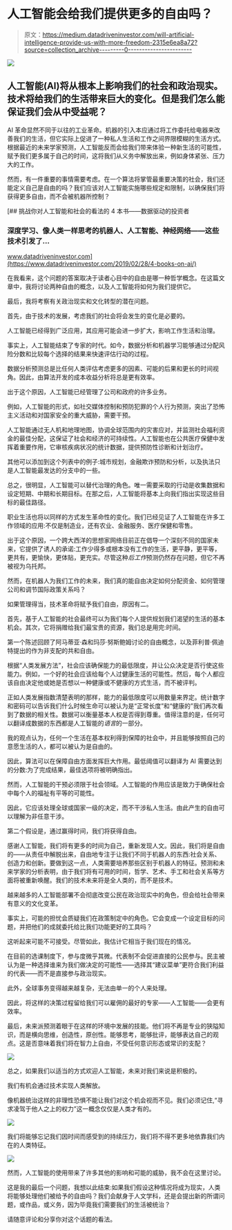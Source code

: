 # 人工智能会给我们提供更多的自由吗？

> 原文：<https://medium.datadriveninvestor.com/will-artificial-intelligence-provide-us-with-more-freedom-2315e6ea8a72?source=collection_archive---------0----------------------->

[![](img/dbb0ab3c0f88964900185aaf191106ec.png)](http://www.track.datadriveninvestor.com/1B9E)

## 人工智能(AI)将从根本上影响我们的社会和政治现实。技术将给我们的生活带来巨大的变化。但是我们怎么能保证我们会从中受益呢？

AI 革命显然不同于以往的工业革命。机器的引入本应通过将工作委托给电器来改善我们的生活，但它实际上促进了一种私人生活和工作之间界限模糊的生活方式。根据最近的未来学家预测，人工智能反而会给我们带来体验一种新生活的可能性，赋予我们更多属于自己的时间，这将我们从义务中解放出来，例如身体紧张、压力大的工作。

然而，有一件重要的事情需要考虑。在一个算法将掌管最重要决策的社会，我们还能定义自己是自由的吗？我们应该对人工智能实施哪些规定和限制，以确保我们将获得更多自由，而不会被机器所控制？

[](https://www.datadriveninvestor.com/2019/02/28/4-books-on-ai/) [## 挑战你对人工智能和社会的看法的 4 本书——数据驱动的投资者

### 深度学习、像人类一样思考的机器人、人工智能、神经网络——这些技术引发了…

www.datadriveninvestor.com](https://www.datadriveninvestor.com/2019/02/28/4-books-on-ai/) 

在我看来，这个问题的答案取决于读者心目中的自由是哪一种哲学概念。在这篇文章中，我将讨论两种自由的概念，以及人工智能将如何为我们提供它。

最后，我将考察有关政治现实和文化转型的潜在问题。

首先，由于技术的发展，考虑我们的社会将会发生的变化是必要的。

人工智能已经得到广泛应用，其应用可能会进一步扩大，影响工作生活和治理。

事实上，人工智能结束了专家的时代。如今，数据分析和机器学习能够通过分配风险分数和比较每个选择的结果来快速评估行动的过程。

数据分析预测总是比任何人类评估考虑更多的因素、可能的后果和更长的时间视角。因此，由算法开发的成本收益分析将总是更有效率。

出于这个原因，人工智能已经管理了公司和政府的许多业务。

例如，人工智能的形式，如社交媒体控制和预防犯罪的个人行为预测，突出了恐怖主义活动和对国家安全的重大威胁，需要干预。

人工智能通过无人机和地理地图，协调全球范围内的灾害应对，并监测社会福利资金的最佳分配，这保证了社会和经济的可持续性。人工智能也在公共医疗保健中发挥着重要作用，它审核疾病状况的统计数据，提供预防性诊断和计划治疗。

其他可以添加到这个列表中的例子:城市规划，金融欺诈预防和分析，以及执法只是人工智能最发达的分支中的一些。

总之，很明显，人工智能可以替代治理的角色。唯一需要采取的行动是收集数据和设定短期、中期和长期目标。在那之后，人工智能将基本上向我们指出实现这些目标的最佳路径。

职业生活也将以同样的方式发生革命性的变化。我们已经见证了人工智能在许多工作领域的应用:不仅是制造业，还有农业、金融服务、医疗保健和零售。

出于这个原因，一个跨大西洋的思想家网络目前正在倡导一个深刻不同的国家未来，它提供了诱人的承诺:工作少得多或根本没有工作的生活，更平静，更平等，更共有，更愉快，更体贴，更充实。尽管这种*后工作*预测仍然存在问题，但它不再被视为乌托邦。

然而，在机器人为我们工作的未来，我们真的能自由决定如何分配资金、如何管理公司和调节国际政策关系吗？

如果管理得当，技术革命将赋予我们自由，原因有二。

首先，基于人工智能的社会最终可以为我们每个人提供规划我们渴望的生活的基本机会。其次，它将捐赠给我们最宝贵的资源，我们总是用完:时间。

第一个陈述回顾了阿马蒂亚·森和玛莎·努斯鲍姆讨论的自由概念，以及菲利普·佩迪特提出的作为非支配的共和自由。

根据“人类发展方法”，社会应该确保能力的最低限度，并让公众决定是否行使这些能力。例如，一个好的社会应该给每个人过健康生活的可能性。然后，每个人都应该自由决定他或她是否想以一种健康或不健康的方式生活，而不被评判。

正如人类发展指数清楚表明的那样，能力的最低限度可以用数量来界定。统计数字和密码可以告诉我们什么时候生命可以被认为是“正常长度”和“健康的”我们再次看到了数据的相关性。数据可以衡量基本人权是否得到尊重。值得注意的是，任何可以翻译成数据的东西都是人工智能的*语言*的一部分。

我的观点认为，任何一个生活在基本权利得到保障的社会中，并且能够按照自己的意愿生活的人，都可以被认为是自由的。

因此，算法可以在保障自由方面发挥巨大作用。最低阈值可以翻译为 AI 需要达到的分数:为了完成结果，最佳选项将被明确指出。

然而，人工智能的干预必须限于社会领域。人工智能的作用应该是致力于确保社会中每个人的福祉有平等的可能性。

因此，它应该处理全球或国家一级的决定，而不干涉私人生活。由此产生的自由可以理解为非任意干涉。

第二个假设是，通过赢得时间，我们将获得自由。

感谢人工智能，我们将有更多的时间为自己，重新发现人文。因此，我们将是自由的——从责任中解脱出来，自由地专注于让我们不同于机器人的东西:社会关系、创造力和创新。要做到这一点，人类需要培养那些区别于机器人的特征。预测和未来学家的分析表明，由于我们将有可用的时间，哲学、艺术、手工和社会关系等方面将被重新唤醒。我们的技术未来将是全人类的，而不是技术。

越来越多的人工智能部署不会彻底改变公民在政治现实中的角色，但会给社会带来有意义的文化变革。

事实上，可能的担忧会质疑我们在政策制定中的角色。它会变成一个设定目标的问题，并把他们的成就委托给比我们功能更好的工具吗？

这听起来可能不可接受。尽管如此，我估计它相当于我们现在的情况。

在目前的选课制度下，参与度微乎其微。代表制不会促进直接的公民参与。民主被认为是一种选择谁来为我们做决定的可能性——选择其“建议菜单”更符合我们利益的代表——而不是直接参与政治现实。

此外，全球事务变得越来越复杂，无法由单一的个人来处理。

因此，将这样的决策过程留给我们可以雇佣的最好的专家——人工智能——会更有效率。

最后，未来派预测着眼于在这样的环境中发展的技能。他们将不再是专业的狭隘知识，而是横向思维，创造性，原创性。能够思考，能够批评，能够表达自己的观点。这是否意味着我们将在智力上自由，不受任何意识形态或常识的支配？

![](img/0482baef2836ed086c8c5b103f5247f4.png)

总之，如果我们以适当的方式欢迎人工智能，未来对我们来说是积极的。

我们有机会通过技术实现人类解放。

像机器统治这样的非理性恐惧不能让我们对这个机会视而不见。我们必须记住,“寻求凌驾于他人之上的权力”这一概念仅仅是人类才有的。

![](img/0482baef2836ed086c8c5b103f5247f4.png)

我们将能够忘记我们因时间而感受到的持续压力，我们将不得不更多地依靠我们内在的人类特征。

![](img/0482baef2836ed086c8c5b103f5247f4.png)

然而，人工智能的使用带来了许多其他的影响和可能的威胁，我不会在这里讨论。

这是我的最后一个问题，我想以此结束:如果我们假设这种情况将成为现实，人类将能够处理他们被给予的自由吗？我们会献身于人文学科，还是会提出新的所谓问题，或作品，或义务，因为毕竟我们需要我们的生活被统治？

请随意评论和分享你对这个话题的看法。